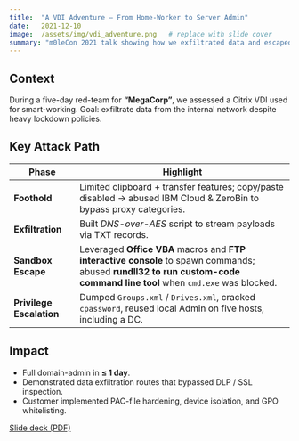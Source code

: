 ```yaml
---
title:  "A VDI Adventure – From Home-Worker to Server Admin"
date:   2021-12-10
image:  /assets/img/vdi_adventure.png   # replace with slide cover
summary: "m0leCon 2021 talk showing how we exfiltrated data and escaped Citrix sandboxes."
---
```


## Context  
During a five-day red-team for **“MegaCorp”**, we assessed a Citrix VDI used for smart-working. Goal: exfiltrate data from the internal network despite heavy lockdown policies.

## Key Attack Path  

| Phase | Highlight |
|-------|-----------|
| **Foothold** | Limited clipboard + transfer features; copy/paste disabled → abused IBM Cloud & ZeroBin to bypass proxy categories. |
| **Exfiltration** | Built _DNS-over-AES_ script to stream payloads via TXT records. |
| **Sandbox Escape** | Leveraged **Office VBA** macros and **FTP interactive console** to spawn commands; abused **rundll32 to run custom-code command line tool** when `cmd.exe` was blocked. |
| **Privilege Escalation** | Dumped `Groups.xml` / `Drives.xml`, cracked `cpassword`, reused local Admin on five hosts, including a DC. |

## Impact  

* Full domain-admin in **≤ 1 day**.  
* Demonstrated data exfiltration routes that bypassed DLP / SSL inspection.  
* Customer implemented PAC-file hardening, device isolation, and GPO whitelisting.  

[Slide deck (PDF)](/assets/docs/A_VDI_adventure.pdf)
